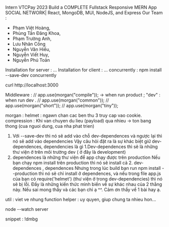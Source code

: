 Intern VTCPay 2023
Build a COMPLETE Fullstack Responsive MERN App SOCIAL NETWORK| React, MongoDB, MUI, NodeJS, and Express
Our Team :

- Phạm Việt Hoàng,
- Phùng Tấn Đăng Khoa,
- Phạm Trường Anh,
- Lưu Nhân Công
- Nguyễn Văn Hiếu,
- Nguyễn Viết Huy,
- Nguyễn Phú Toản

Installation for server : ...
Installation for client : ...
concurrently : npm install --save-dev concurrently

curl http://localhost:3000

Middleware :
// app.use(morgan("compile")); -> when run product ; "dev" : when run dev .
// app.use(morgan("common"));
// app.use(morgan("short"));
// app.use(morgan("tiny"));

morgan :
helmet : ngawn chan cac ben thu 3 truy cap vao cookie.
compression : Khi van chuyen du lieu (payload) qua nhieu -> ton bang thong (cua nguoi dung, cua nha phat trien)

1. Với --save-dev thì nó sẽ add vào chỗ dev-dependences và ngược lại thì nó sẽ add vào dependencies
   Vậy câu hỏi đặt ra là sự khác biệt giữ dev-dependences, dependencies là gì
   1.Dev-dependences thì sẽ là những thư viện ở trên môi trường dev ( ở đây là development)
2. dependences là những thư viện để app chạy được trên production
   Nếu bạn chạy npm install trên production thì nó sẽ install cả 2. dev-dependences , dependences
   Nhưng trong lúc build bạn run npm install --production thì nó sẽ chỉ install ở dependences, và nếu trong file app.js của bạn có require('helmet') (thư viện ở trong dev-dependencies) thì nó sẽ bị lỗi.
   Đấy là những kiến thức mình biến về sự khác nhau của 2 thằng này. Nếu sai mong thầy và các bạn chỉ ạ ^^. Cảm ơn thầy về 1 bài hay ạ.

util : viet ve nhung function
helper : uy quyen, giup chung ta nhieu hon...

node --watch server

snippet : !dmbg
